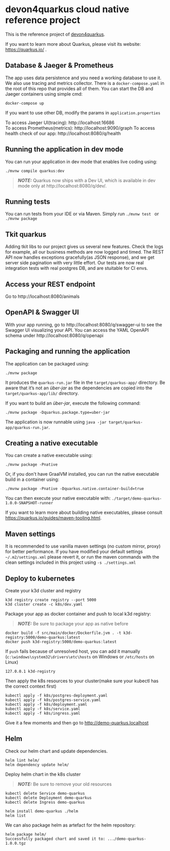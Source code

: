 # devon4quarkus cloud native reference project

This is the reference project of [devon4quarkus](https://github.com/devonfw/devon4quarkus).

If you want to learn more about Quarkus, please visit its website: https://quarkus.io/ .

## Database & Jaeger & Prometheus

The app uses data persistence and you need a working database to use it. We also use tracing and metrics collector.
There is a `docker-compose.yaml` in the root of this repo that provides all of them.
You can start the DB and Jaeger containers using simple cmd:
```
docker-compose up
```
If you want to use other DB, modify the params in `application.properties`

To access Jaeger UI(tracing): http://localhost:16686  
To access Prometheus(metrics): http://localhost:9090/graph
To access health check of our app: http://localhost:8080/q/health

## Running the application in dev mode

You can run your application in dev mode that enables live coding using:
```shell script
./mvnw compile quarkus:dev
```

> **_NOTE:_**  Quarkus now ships with a Dev UI, which is available in dev mode only at http://localhost:8080/q/dev/.

## Running tests

You can run tests from your IDE or via Maven. Simply run `./mvnw test ` or `./mvnw package`

## Tkit quarkus

Adding tkit libs to our project gives us several new features. Check the logs for example, all our business methods are now logged and timed. 
The REST API now handles exceptions gracefully(as JSON response), and we get server side pagination with very little effort. 
Our tests are now real integration tests with real postgres DB, and are stuitable for CI envs.

## Access your REST endpoint

Go to http://localhost:8080/animals


## OpenAPI & Swagger UI

With your app running, go to http://localhost:8080/q/swagger-ui to see the Swagger UI visualizing your API. You can access the YAML OpenAPI schema under http://localhost:8080/q/openapi

## Packaging and running the application

The application can be packaged using:
```shell script
./mvnw package
```
It produces the `quarkus-run.jar` file in the `target/quarkus-app/` directory.
Be aware that it’s not an _über-jar_ as the dependencies are copied into the `target/quarkus-app/lib/` directory.

If you want to build an _über-jar_, execute the following command:
```shell script
./mvnw package -Dquarkus.package.type=uber-jar
```

The application is now runnable using `java -jar target/quarkus-app/quarkus-run.jar`.

## Creating a native executable

You can create a native executable using: 
```shell script
./mvnw package -Pnative
```

Or, if you don't have GraalVM installed, you can run the native executable build in a container using: 
```shell script
./mvnw package -Pnative -Dquarkus.native.container-build=true
```

You can then execute your native executable with: `./target/demo-quarkus-1.0.0-SNAPSHOT-runner`

If you want to learn more about building native executables, please consult https://quarkus.io/guides/maven-tooling.html.

## Maven settings

It is recommended to use vanilla maven settings (no custom mirror, proxy) for better performance. If you have modified your default settings `~/.m2/settings.xml` please revert it, or run the maven commands with the clean settings included in this project using  `-s ./settings.xml`

## Deploy to kubernetes

Create your k3d cluster and registry
```shell
k3d registry create registry --port 5000
k3d cluster create -c k8s/dev.yaml
```

Package your app as docker container and push to local k3d registry:
> **_NOTE:_**  Be sure to package your app as native before
```shell
docker build -f src/main/docker/Dockerfile.jvm . -t k3d-registry:5000/demo-quarkus:latest
docker push k3d-registry:5000/demo-quarkus:latest
```

If `push` fails because of unresolved host, you can add it manually (`c:\windows\system32\drivers\etc\hosts` on Windows or `/etc/hosts` on Linux)
```shell
127.0.0.1 k3d-registry
```

Then apply the k8s resources to your cluster(make sure your kubectl has the correct context first)

```shell
kubectl apply -f k8s/postgres-deployment.yaml
kubectl apply -f k8s/postgres-service.yaml
kubectl apply -f k8s/deployment.yaml
kubectl apply -f k8s/service.yaml
kubectl apply -f k8s/ingress.yaml
```

Give it a few moments and then go to http://demo-quarkus.localhost

## Helm

Check our helm chart and update dependencies.
```
helm lint helm/
helm dependency update helm/
```

Deploy helm chart in the k8s cluster
> **_NOTE:_**  Be sure to remove your old resources
```shell
kubectl delete Service demo-quarkus
kubectl delete Deployment demo-quarkus
kubectl delete Ingress demo-quarkus
```
```
helm install demo-quarkus ./helm
helm list
```

We can also package helm as artefact for the helm repository:
```
helm package helm/
Successfully packaged chart and saved it to: .../demo-quarkus-1.0.0.tgz
```
